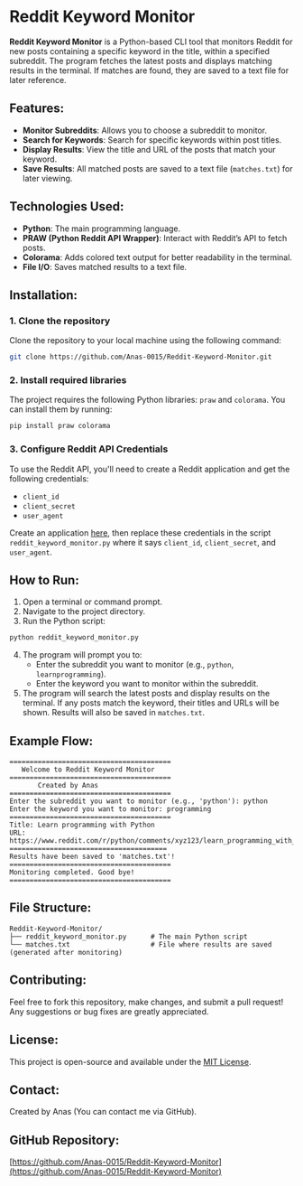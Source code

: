 
# Reddit Keyword Monitor

**Reddit Keyword Monitor** is a Python-based CLI tool that monitors Reddit for new posts containing a specific keyword in the title, within a specified subreddit. The program fetches the latest posts and displays matching results in the terminal. If matches are found, they are saved to a text file for later reference.

## Features:
- **Monitor Subreddits**: Allows you to choose a subreddit to monitor.
- **Search for Keywords**: Search for specific keywords within post titles.
- **Display Results**: View the title and URL of the posts that match your keyword.
- **Save Results**: All matched posts are saved to a text file (`matches.txt`) for later viewing.

## Technologies Used:
- **Python**: The main programming language.
- **PRAW (Python Reddit API Wrapper)**: Interact with Reddit’s API to fetch posts.
- **Colorama**: Adds colored text output for better readability in the terminal.
- **File I/O**: Saves matched results to a text file.

## Installation:

### 1. Clone the repository
Clone the repository to your local machine using the following command:
```bash
git clone https://github.com/Anas-0015/Reddit-Keyword-Monitor.git
```

### 2. Install required libraries
The project requires the following Python libraries: `praw` and `colorama`. You can install them by running:
```bash
pip install praw colorama
```

### 3. Configure Reddit API Credentials
To use the Reddit API, you'll need to create a Reddit application and get the following credentials:
- `client_id`
- `client_secret`
- `user_agent`

Create an application [here](https://www.reddit.com/prefs/apps), then replace these credentials in the script `reddit_keyword_monitor.py` where it says `client_id`, `client_secret`, and `user_agent`.

## How to Run:

1. Open a terminal or command prompt.
2. Navigate to the project directory.
3. Run the Python script:
```bash
python reddit_keyword_monitor.py
```
4. The program will prompt you to:
   - Enter the subreddit you want to monitor (e.g., `python`, `learnprogramming`).
   - Enter the keyword you want to monitor within the subreddit.
5. The program will search the latest posts and display results on the terminal. If any posts match the keyword, their titles and URLs will be shown. Results will also be saved in `matches.txt`.

## Example Flow:

```
========================================
   Welcome to Reddit Keyword Monitor   
========================================
       Created by Anas       
========================================
Enter the subreddit you want to monitor (e.g., 'python'): python
Enter the keyword you want to monitor: programming
========================================
Title: Learn programming with Python
URL: https://www.reddit.com/r/python/comments/xyz123/learn_programming_with_python/
=======================================
Results have been saved to 'matches.txt'!
========================================
Monitoring completed. Good bye!
========================================
```

## File Structure:
```
Reddit-Keyword-Monitor/
├── reddit_keyword_monitor.py      # The main Python script
└── matches.txt                    # File where results are saved (generated after monitoring)
```

## Contributing:
Feel free to fork this repository, make changes, and submit a pull request! Any suggestions or bug fixes are greatly appreciated.

## License:
This project is open-source and available under the [MIT License](LICENSE).

## Contact:
Created by Anas (You can contact me via GitHub).

## GitHub Repository:
[https://github.com/Anas-0015/Reddit-Keyword-Monitor](https://github.com/Anas-0015/Reddit-Keyword-Monitor)
